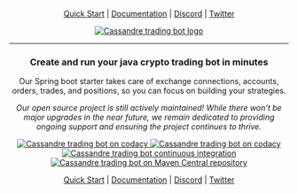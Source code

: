 <p align="center">
    <a href="https://trading-bot.cassandre.tech/tutorial/create-your-project.html">Quick Start</a> | 
    <a href="https://trading-bot.cassandre.tech">Documentation</a> | 
    <a href="https://discord.gg/sv3VXuTgFS">Discord</a> | 
    <a href="https://twitter.com/cassandretech">Twitter</a>
</p>

<p align="center">
    <a href="https://trading-bot.cassandre.tech">
        <img    src="https://trading-bot.cassandre.tech/assets/images/logo/cassandre-trading-bot-full-medium.png"
                alt="Cassandre trading bot logo"/>
    </a>
</p>

<hr>

<h3 align="center">Create and run your java crypto trading bot in minutes</h2>
<p align="center">Our Spring boot starter takes care of exchange connections, accounts, orders, trades, and positions, so you can focus on building your strategies.</p>

<p align="center"><i>Our open source project is still actively maintained! While there won't be major upgrades in the near future, we remain dedicated to providing ongoing support and ensuring the project continues to thrive.</i></p>

<p align="center">
    <a href="https://www.codacy.com/gh/cassandre-tech/cassandre-trading-bot?utm_source=github.com&amp;utm_medium=referral&amp;utm_content=cassandre-tech/cassandre-trading-bot&amp;utm_campaign=Badge_Grade">
        <img    src="https://api.codacy.com/project/badge/Grade/f26dc41008a64bb18dcd404b46b69fc8"
                alt="Cassandre trading bot on codacy" />
    </a>
    <a href="https://www.codacy.com/gh/cassandre-tech/cassandre-trading-bot/dashboard?utm_source=github.com&utm_medium=referral&utm_content=cassandre-tech/cassandre-trading-bot&utm_campaign=Badge_Coverage">
        <img    src="https://api.codacy.com/project/badge/Coverage/f26dc41008a64bb18dcd404b46b69fc8"
                alt="Cassandre trading bot on codacy" />
    </a>
    <a href="https://github.com/cassandre-tech/cassandre-trading-bot/actions">
        <img    src="https://github.com/cassandre-tech/cassandre-trading-bot/actions/workflows/on-development-push-publish-snapshot-and-website.yml/badge.svg"
                alt="Cassandre trading bot continuous integration" />
    </a>
    <a href="https://search.maven.org/search?q=g:tech.cassandre.trading.bot">
        <img    src="https://img.shields.io/maven-central/v/tech.cassandre.trading.bot/cassandre-trading-bot-project.svg?label=Maven%20Central"
                alt="Cassandre trading bot on Maven Central repository" />
    </a>
</p>

<p align="center">
    <a href="https://trading-bot.cassandre.tech/tutorial/create-your-project.html">Quick Start</a> | 
    <a href="https://trading-bot.cassandre.tech">Documentation</a> | 
    <a href="https://discord.gg/sv3VXuTgFS">Discord</a> | 
    <a href="https://twitter.com/cassandretech">Twitter</a>
</p>